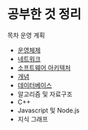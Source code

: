 # 공부한 것 정리

목차 운영 계획

- [운영체제](https://github.com/Crazy0416/Study_Summery/tree/master/OS)
- [네트워크](https://github.com/Crazy0416/Study_Summery/tree/master/Network)
- [소프트웨어 아키텍처](https://github.com/Crazy0416/Study_Summery/tree/master/SWArchitecture)
- [개념](https://github.com/Crazy0416/Study_Summery/tree/master/Concept)
- [데이터베이스](https://github.com/Crazy0416/Study_Summery/tree/master/Database)
- 알고리즘 및 자료구조
- C++
- Javascript 및 Node.js
- 지식 그래프

